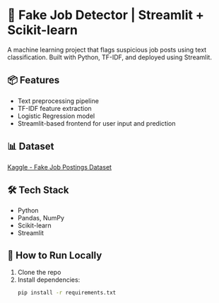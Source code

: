 # 🧠 Fake Job Detector | Streamlit + Scikit-learn

A machine learning project that flags suspicious job posts using text classification. Built with Python, TF-IDF, and deployed using Streamlit.

## 📦 Features
- Text preprocessing pipeline
- TF-IDF feature extraction
- Logistic Regression model
- Streamlit-based frontend for user input and prediction

## 📊 Dataset
[Kaggle - Fake Job Postings Dataset](https://www.kaggle.com/datasets/shivamb/real-or-fake-fake-jobposting-prediction)


## 🛠 Tech Stack
- Python
- Pandas, NumPy
- Scikit-learn
- Streamlit

## 📁 How to Run Locally
1. Clone the repo  
2. Install dependencies:  
   ```bash
   pip install -r requirements.txt

